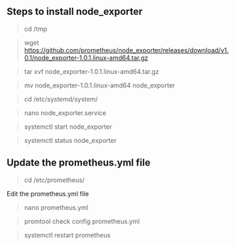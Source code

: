 ## Steps to install node_exporter

> cd /tmp

> wget https://github.com/prometheus/node_exporter/releases/download/v1.0.1/node_exporter-1.0.1.linux-amd64.tar.gz

> tar xvf node_exporter-1.0.1.linux-amd64.tar.gz

> mv node_exporter-1.0.1.linux-amd64 node_exporter

> cd /etc/systemd/system/

> nano node_exporter.service

> systemctl start node_exporter

> systemctl status node_exporter

## Update the prometheus.yml file

> cd /etc/prometheus/

Edit the prometheus.yml file 
> nano prometheus.yml

> promtool check config prometheus.yml

> systemctl restart prometheus

